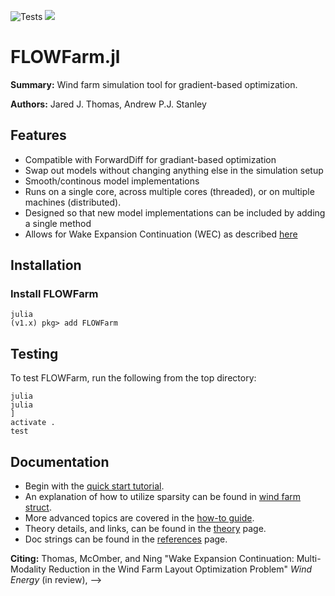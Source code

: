 ![Tests](https://github.com/byuflowlab/FLOWFarm.jl/actions/workflows/test.yml/badge.svg)
[![](https://img.shields.io/badge/docs-dev-blue.svg)](https://byuflowlab.github.io/FLOWFarm.jl/)


# FLOWFarm.jl

**Summary:** Wind farm simulation tool for gradient-based optimization.

**Authors:** Jared J. Thomas, Andrew P.J. Stanley

## Features
- Compatible with ForwardDiff for gradiant-based optimization
- Swap out models without changing anything else in the simulation setup
- Smooth/continous model implementations
- Runs on a single core, across multiple cores (threaded), or on multiple machines (distributed).
- Designed so that new model implementations can be included by adding a single method
- Allows for Wake Expansion Continuation (WEC) as described [here](http://flowlab.groups.et.byu.net/preprints/Thomas2021.pdf)

## Installation

### Install FLOWFarm

```
julia
(v1.x) pkg> add FLOWFarm
```

## Testing

To test FLOWFarm, run the following from the top directory:

```
julia
julia
]
activate .
test
```

## Documentation

* Begin with the [quick start tutorial](https://flow.byu.edu/FLOWFarm.jl/Tutorial/).
* An explanation of how to utilize sparsity can be found in [wind farm struct](WindFarmStruct.md).
* More advanced topics are covered in the [how-to guide](https://flow.byu.edu/FLOWFarm.jl/How_to/).
* Theory details, and links, can be found in the [theory](https://flow.byu.edu/FLOWFarm.jl/Explanation) page.
* Doc strings can be found in the [references](https://flow.byu.edu/FLOWFarm.jl/Reference/) page.

**Citing:**
Thomas, McOmber, and Ning "Wake Expansion Continuation: Multi-Modality Reduction in the Wind Farm Layout Optimization Problem" *Wind Energy* (in review), -->

